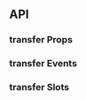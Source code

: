 ## API

### transfer Props

<field-table :data="transferProps"/>

### transfer Events

<field-table :data="transferEvents" type="emits" />

### transfer Slots

<field-table :data="transferSlots" :showDefaultValue="false" type="slots"/>

<script setup>
import { ref } from 'vue';

const transferProps = ref([
  {
    name: 'data',
    desc: '穿梭框的数据',
    type: 'TransferItem[]',
    value: '[]',
  },
  {
    name: 'model-value (v-model)',
    desc: '目标选择框中的值',
    type: 'string[]',
    value: '-',
  },
  {
    name: 'default-value',
    desc: '目标选择框中默认的值（非受控状态）',
    type: 'string[]',
    value: '[]',
  },
  {
    name: 'selected (v-model)',
    desc: '选中的选项值',
    type: 'string[]',
    value: '-',
  },
  {
    name: 'default-selected',
    desc: '默认选中的选项值（非受控状态）',
    type: 'string[]',
    value: '[]',
  },
  {
    name: 'disabled',
    desc: '是否禁用',
    type: 'boolean',
    value: '`false`',
  },
  {
    name: 'simple',
    desc: '是否开启简单模式（点击选项即移动）',
    type: 'boolean',
    value: '`false`',
  },
  {
    name: 'one-way',
    desc: '是否开启单向模式（仅可移动到目标选择框）',
    type: 'boolean',
    value: '`false`',
  },
  {
    name: 'show-search',
    desc: '是否显示搜索框',
    type: 'boolean',
    value: '`false`',
  },
  {
    name: 'show-select-all',
    desc: '是否展示全选勾选框',
    type: 'boolean',
    value: '`true` (2.39.0)',
  },
  {
    name: 'title',
    desc: '源选择框和目标选择框的标题',
    type: 'string[]',
    value: "['Source', 'Target']",
  },
  {
    name: 'source-input-search-props',
    desc: '源选择框的搜索框配置',
    type: 'object',
    value: '- (2.51.1)',
  },
  {
    name: 'target-input-search-props',
    desc: '目标选择框的搜索框配置',
    type: 'object',
    value: '- (2.51.1)',
  },
]);

const transferEvents = ref([
  {
    name: 'change',
    desc: '目标选择框的值改变时触发',
    type: '(value: string[]) => void',
  },
  {
    name: 'select',
    desc: '选中的值改变时触发',
    type: '(selected: string[]) => void',
  },
  {
    name: 'search',
    desc: '用户搜索时触发',
    type: "(value: string, type: 'target'|'source') => void",
  },
]);

const transferSlots = ref([
  {
    name: 'source',
    desc: '源面板 (data: TransferItem[], selectedKeys: string[], onSelect: (value: string[]) => void)',
    value: '2.39.0',
  },
  {
    name: 'source-title',
    desc: '源标题插槽 (countTotal: number, countSelected: number, searchValue: string, checked: boolean, indeterminate: boolean, onSelectAllChange: (checked:boolean) => void, onClear: () => void)',
    value: '2.45.0',
  },
  {
    name: 'to-target-icon',
    desc: '移至目标图标插槽',
    value: '2.52.0',
  },
  {
    name: 'to-source-icon',
    desc: '移至源图标插槽',
    value: '2.52.0',
  },
  {
    name: 'target',
    desc: '目标面板 (data: TransferItem[], selectedKeys: string[], onSelect: (value: string[]) => void)',
    value: '2.39.0',
  },
  {
    name: 'target-title',
    desc: '目标标题插槽 (countTotal: number, countSelected: number, searchValue: string, checked: boolean, indeterminate: boolean, onSelectAllChange: (checked:boolean) => void, onClear: () => void)',
    value: '2.45.0',
  },
  {
    name: 'item',
    desc: '选项 (value: string, label: string)',
  },
]);
</script>
